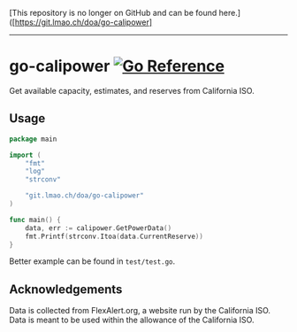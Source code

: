 [This repository is no longer on GitHub and can be found here.]([https://git.lmao.ch/doa/go-calipower]

---

# go-calipower [![Go Reference](https://pkg.go.dev/badge/git.sr.ht/~maatt/go-calipower.svg)](https://pkg.go.dev/git.sr.ht/~maatt/go-calipower)
Get available capacity, estimates, and reserves from California ISO.

## Usage
```go
package main

import (
	"fmt"
	"log"
	"strconv"

	"git.lmao.ch/doa/go-calipower"
)

func main() {
	data, err := calipower.GetPowerData()
	fmt.Printf(strconv.Itoa(data.CurrentReserve))
}
```
Better example can be found in `test/test.go`.

## Acknowledgements
Data is collected from FlexAlert.org, a website run by the California ISO. Data is meant to be used within the allowance of the California ISO.
